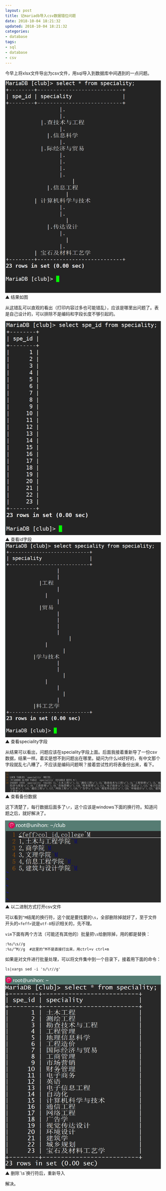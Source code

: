 ```yaml
---
layout: post
title: 记mariadb导入csv数据错位问题
date: 2018-10-04 18:21:32
updated: 2018-10-04 18:21:32
categories:
- database
tags:
- sql
- database
- csv
---
```


今早上将xlsx文件导出为csv文件，用sql导入到数据库中间遇到的一点问题。

<!-- more -->

<img id="sm" src="/2018-10/db-value-question/201810041.png">
▲ 结果如图

从这错乱可以直观的看出（打印内容过多也可能错乱），应该是哪里出问题了。表是自己设计的，可以排除不是编码和字段长度不够引起的。

<img id="sm" src="/2018-10/db-value-question/201810042.png">
▲ 查看id字段

<img id="sm" src="/2018-10/db-value-question/201810043.png">
▲ 查看speciality字段

从结果可以看出，问题应该在speciality字段上面。后面我接着重新导了一份csv数据，结果一样。着实是想不到问题出在哪里。疑问为什么id好好的，有中文那个字段就乱七八糟了，不应该是编码问题啊？接着尝试性的将表备份出来，看下。

![](/2018-10/db-value-question/201810044.png)
▲ 查看备份数据

这下清楚了，每行数据后面多了`\r`，这个应该是windows下面的换行符。知道问题之后，就好解决了。

<img id="sm" src="/2018-10/db-value-question/201810045.png">
▲ 以二进制方式打开csv文件

可以看到`^M`结尾的换行符，这个就是要找要的`\s`，全部删除掉就好了，至于文件开头的`<feff>`说是`utf-8`标识相关的，先不理。

`vim`下面有两个方法（可能还有其他的）批量把`\s`给删除掉，用的都是替换：  

```shell
:%s/\s//g
:%s/^M//g  #这里的^M不是直接打出来，用ctrl+v ctrl+m 

```

如果是对文件进行批量处理，可以将文件集中到一个目录下，接着用下面的命令：  

```shell
ls|xargs sed -i 's/\r//g'

```

<img id="sm" src="/2018-10/db-value-question/201810046.png">
▲ 删除`\s`换行符后，重新导入

解决。
